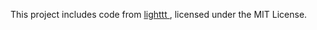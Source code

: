 This project includes code from [lighttt ](https://github.com/lighttt/chitoshopping), licensed under the MIT License.
